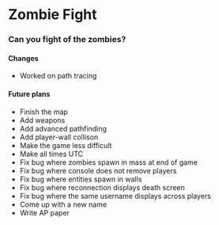 # Zombie Fight
### Can you fight of the zombies?

#### Changes

- Worked on path tracing

#### Future plans

- Finish the map
- Add weapons
- Add advanced pathfinding
- Add player-wall collison
- Make the game less difficult
- Make all times UTC
- Fix bug where zombies spawn in mass at end of game
- Fix bug where console does not remove players
- Fix bug where entities spawn in walls
- Fix bug where reconnection displays death screen
- Fix bug where the same username displays across players
- Come up with a new name
- Write AP paper
